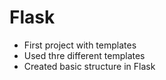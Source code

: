 # Flask

- First project with templates
- Used thre different templates
- Created basic structure in Flask